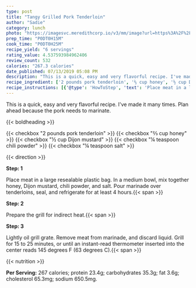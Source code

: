 ```yaml
---
type: post
title: "Tangy Grilled Pork Tenderloin"
author: "Sadie"
category: lunch
photo: "https://imagesvc.meredithcorp.io/v3/mm/image?url=https%3A%2F%2Fimages.media-allrecipes.com%2Fuserphotos%2F5364985.jpg"
prep_time: "P0DT0H15M"
cook_time: "P0DT0H25M"
recipe_yield: "6 servings"
rating_value: 4.537593984962406
review_count: 532
calories: "267.3 calories"
date_published: 07/13/2019 05:08 PM
description: "This is a quick, easy and very flavorful recipe. I've made it many times. Plan ahead because the pork needs to marinate."
recipe_ingredient: ['2 pounds pork tenderloin', '⅔ cup honey', '½ cup Dijon mustard', '¼ teaspoon chili powder', '¼ teaspoon salt']
recipe_instructions: [{'@type': 'HowToStep', 'text': 'Place meat in a large resealable plastic bag. In a medium bowl, mix together honey, Dijon mustard, chili powder, and salt. Pour marinade over tenderloins, seal, and refrigerate for at least 4 hours.\n'}, {'@type': 'HowToStep', 'text': 'Prepare the grill for indirect heat.\n'}, {'@type': 'HowToStep', 'text': 'Lightly oil grill grate. Remove meat from marinade, and discard liquid. Grill for 15 to 25 minutes, or until an instant-read thermometer inserted into the center reads 145 degrees F (63 degrees C).\n'}]
---
```


This is a quick, easy and very flavorful recipe. I've made it many times. Plan ahead because the pork needs to marinate. 

{{< boldheading >}}

{{< checkbox "2 pounds pork tenderloin" >}}
{{< checkbox "⅔ cup honey" >}}
{{< checkbox "½ cup Dijon mustard" >}}
{{< checkbox "¼ teaspoon chili powder" >}}
{{< checkbox "¼ teaspoon salt" >}}


{{< direction >}}

**Step: 1**

Place meat in a large resealable plastic bag. In a medium bowl, mix together honey, Dijon mustard, chili powder, and salt. Pour marinade over tenderloins, seal, and refrigerate for at least 4 hours.{{< span >}}

**Step: 2**

Prepare the grill for indirect heat.{{< span >}}

**Step: 3**

Lightly oil grill grate. Remove meat from marinade, and discard liquid. Grill for 15 to 25 minutes, or until an instant-read thermometer inserted into the center reads 145 degrees F (63 degrees C).{{< span >}}

{{< nutrition >}}

**Per Serving:** 267 calories; protein 23.4g; carbohydrates 35.3g; fat 3.6g; cholesterol 65.3mg; sodium 650.5mg.